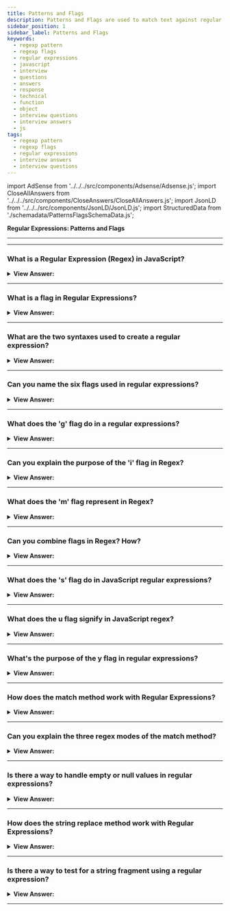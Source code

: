 ```yaml
---
title: Patterns and Flags
description: Patterns and Flags are used to match text against regular expressions. They are used to match text against regular expressions. Interview Questions
sidebar_position: 1
sidebar_label: Patterns and Flags
keywords:
  - regexp pattern
  - regexp flags
  - regular expressions
  - javascript
  - interview
  - questions
  - answers
  - response
  - technical
  - function
  - object
  - interview questions
  - interview answers
  - js
tags:
  - regexp pattern
  - regexp flags
  - regular expressions
  - interview answers
  - interview questions
---
```


import AdSense from '../../../src/components/Adsense/Adsense.js';
import CloseAllAnswers from '../../../src/components/CloseAnswers/CloseAllAnswers.js';
import JsonLD from '../../../src/components/JsonLD/JsonLD.js';
import StructuredData from './schemadata/PatternsFlagsSchemaData.js';

<JsonLD data={StructuredData} />

<head>
  <title>Patterns and Flags | Regular Expressions Interview Questions</title>
</head>

**Regular Expressions: Patterns and Flags**

---

<AdSense />

---

<CloseAllAnswers />

### What is a Regular Expression (Regex) in JavaScript?

<details>
  <summary><strong>View Answer:</strong></summary>
  <div>
  <div><strong>Interview Response:</strong> Regular expressions are patterns with optional flags that allow powerful text search and replacement. They are available in JavaScript via the RegExp object, and we can embed them into string functions and string methods combined with regular expressions.
    </div><br />
  <div><strong className="codeExample">Code Example:</strong><br /><br />

  <div></div>

Here's an example of how you might use a regular expression in JavaScript to match all instances of the word "hello" in a string, regardless of case:

```javascript
var myString = "Hello world! hello universe! Hello people!";

// This is our regular expression. 'g' stands for global, 'i' stands for case insensitive
var myRegex = /hello/gi;

// Use the match() function to return an array of all matches
var matches = myString.match(myRegex);

console.log(matches); // Output: ["Hello", "hello", "Hello"]
```

In this example, `myRegex` is a regular expression that will match the string "hello" in a case-insensitive way (due to the 'i' flag). The 'g' flag means that the regular expression should match all occurrences of "hello", not just the first one. The `match()` function is then used to find all matches in `myString` and return them as an array.

---

:::note
Note: Regular expressions can be very complex and powerful, capable of much more than just simple string matching. They can also include various special characters to match specific types of character sequences, etc.
:::

  </div>
  </div>
</details>

---

### What is a flag in Regular Expressions?

<details>
  <summary><strong>View Answer:</strong></summary>
  <div>
  <div><strong>Interview Response:</strong> Flags are modifiers that define how a search should be conducted. Examples: 'g' for global, 'i' for case-insensitive, 'm' for multiline.
    </div><br />
  <div><strong className="codeExample">Code Example:</strong><br /><br />

  <div></div>

Here is a code example that uses the 'g' and 'i' flags:

```javascript
let str = "Hello, hello, HELLO";

let regex = /hello/gi; // This will match 'hello' regardless of case, and find all matches in the string, not just the first

let matches = str.match(regex);

console.log(matches); // Output: ["Hello", "hello", "HELLO"]
```

In this code, 'g' and 'i' flags are used in the regular expression `/hello/gi`. The 'g' flag tells the script to find all matches, not just the first, and 'i' makes the search case-insensitive. Hence it matches "Hello", "hello", and "HELLO" in the string.

  </div>
  </div>
</details>

---

### What are the two syntaxes used to create a regular expression?

<details>
  <summary><strong>View Answer:</strong></summary>
  <div>
  <div><strong>Interview Response:</strong> Regular expressions can be created using literal syntax (/pattern/) or the RegExp constructor.
    </div><br />
  <div><strong>Technical Response:</strong> We can use two syntaxes when creating a regular expression object, including the long and short syntaxes. The extended syntax uses the RegExp object with optional flags, and the short syntax uses forward slashes with optional flags. Slashes /.../ tell JavaScript that we are creating a regular expression, and they play the same role as quotes for strings. In both cases, regexp becomes an instance of the built-in RegExp class.
    </div><br />
  <div><strong className="codeExample">Code Example:</strong><br /><br />

  <div></div>

```js
// Long Syntax
regexp = new RegExp('pattern', 'flags');

// Short Syntax
regexp = /pattern/; // no flags
regexp = /pattern/gim; // with flags g,i and m (to be covered soon)
```

  </div>
  </div>
</details>

---

### Can you name the six flags used in regular expressions?

<details>
  <summary><strong>View Answer:</strong></summary>
  <div>
  <div><strong>Interview Response:</strong> Six flags in regular expressions are: global (g), case-insensitive (i), multiline (m), dotall (s), unicode (u), and sticky (y).
  </div><br/>
  <div><strong>Interview Response:</strong> Regular expressions may have flags that affect the search. There are only 6 of them in JavaScript, including the i, g, m, s, u, and y regular expression flags:<br /><br />
  <strong>Flag Descriptions:</strong><br />
  <ul>
    <li>With the <strong>i</strong> flag the search is set to case insensitive.</li>
    <li>The <strong>g</strong> flag the search is set to global and looks for all matches, without it only the first search match is returned.</li>
    <li>The <strong>m</strong> flag represents a query in multiline mode.</li>
    <li>The <strong>s</strong> flag enables dot all mode allows a dot to match the newline character.</li>
    <li>The <strong>u</strong> enables full Unicode support, the flag enables correct processing of surrogate pairs.</li>
    <li>Sticky flag <strong>y</strong> sets the stick mode that allows search for the exact position of the text.</li>
  </ul>
</div>
  </div>
</details>

---

### What does the 'g' flag do in a regular expressions?

<details>
  <summary><strong>View Answer:</strong></summary>
  <div>
  <div><strong>Interview Response:</strong> The 'g' flag in JavaScript regular expressions stands for 'global'. When you use the 'g' flag, it changes the regular expression to find all matches in the provided string rather than stopping after the first match.
  </div><br />
  <div><strong className="codeExample">Code Example:</strong><br /><br />

  <div></div>

Here's a code example that demonstrates this:

```javascript
var str = "The cat sat on the mat.";

// Regular expression without 'g' flag. It will stop after the first match
var regex1 = /the/;
var result1 = str.match(regex1);
console.log(result1);  // Output: ["The", index: 0, input: "The cat sat on the mat.", groups: undefined]

// Regular expression with 'g' flag. It will find all matches
var regex2 = /the/gi;  // 'i' flag is for case insensitivity
var result2 = str.match(regex2);
console.log(result2);  // Output: ["The", "the"]
```

In the first example, the regular expression `/the/` finds the first instance of "the" and then stops. In the second example, the regular expression `/the/gi` finds all instances of "the" in any case (due to the 'i' flag), and returns an array of all matches.

  </div>
  </div>
</details>

---

### Can you explain the purpose of the 'i' flag in Regex?

<details>
  <summary><strong>View Answer:</strong></summary>
  <div>
  <div><strong>Interview Response:</strong> The 'i' flag in a JavaScript regular expression stands for 'insensitive'. This means that it makes the search case-insensitive. Without the 'i' flag, the regular expression will match the case exactly as it is written.
  </div><br />
  <div><strong className="codeExample">Code Example:</strong><br /><br />

  <div></div>

Here's an example:

```javascript
var str = "Hello World! hello world!";

// Regular expression without 'i' flag. It will match exactly 'hello'
var regex1 = /hello/g;
var result1 = str.match(regex1);
console.log(result1);  // Output: ["hello"]

// Regular expression with 'i' flag. It will match 'hello' and 'Hello'
var regex2 = /hello/gi; // 'g' flag is for global search, 'i' flag is for case insensitivity
var result2 = str.match(regex2);
console.log(result2);  // Output: ["Hello", "hello"]
```

In the first example, the regular expression `/hello/g` finds only "hello" (all lowercase). In the second example, the regular expression `/hello/gi` finds all instances of "hello", regardless of case, and returns an array of all matches. That's the effect of the 'i' flag: it makes the regular expression case-insensitive.

  </div>
  </div>
</details>

---

### What does the 'm' flag represent in Regex?

<details>
  <summary><strong>View Answer:</strong></summary>
  <div>
  <div><strong>Interview Response:</strong> The 'm' flag stands for multiline, enabling start and end anchors (^, $) to match at the start/end of each line.
  </div><br />
  <div><strong>Detailed Response:</strong> In JavaScript Regular Expressions, the 'm' flag stands for 'multiline'. When used, it changes the behavior of `^` and `$` symbols. Normally, `^` matches the beginning of the string, and `$` matches the end of the string. However, if the 'm' flag is set, `^` matches the start of each line within the string and `$` matches the end of any line within the string.

  </div><br />
  <div><strong className="codeExample">Code Example:</strong><br /><br />

  <div></div>

Here's a code example:

```javascript
var str = "Hello\nWorld";

// Regular expression without 'm' flag. ^ and $ match start and end of the string
var regex1 = /^Hello$/g;
var result1 = regex1.test(str);
console.log(result1);  // Output: false

// Regular expression with 'm' flag. ^ and $ match start and end of each line
var regex2 = /^Hello$/gm;  // 'g' flag is for global search, 'm' flag is for multiline matching
var result2 = regex2.test(str);
console.log(result2);  // Output: true
```

In the first example, `/^Hello$/g` tries to match the string that starts and ends with "Hello", but it doesn't find any match because the string "Hello\nWorld" starts with "Hello" and ends with "World".

In the second example, `/^Hello$/gm` matches the string that starts and ends with "Hello" on any line. It finds a match because "Hello" is the entire content of the first line in the multiline string "Hello\nWorld". The 'm' flag makes `^` and `$` match the start and end of each line, rather than the start and end of the whole string.

  </div>
  </div>
</details>

---

### Can you combine flags in Regex? How?

<details>
  <summary><strong>View Answer:</strong></summary>
  <div>
  <div><strong>Interview Response:</strong> Yes, you can combine flags in JavaScript regular expressions. To do this, you simply add each flag to the end of your regular expression without any spaces or commas between them.
  </div><br />
  <div><strong className="codeExample">Code Example:</strong><br /><br />

  <div></div>

Here's an example where 'g', 'i', and 'm' flags are combined:

```javascript
var str = `Hello world
hello WORLD
HELLO WORLD`;

// Regular expression with 'g', 'i', and 'm' flags
var regex = /hello/gim;  // 'g' flag is for global search, 'i' flag is for case insensitivity, 'm' flag is for multiline matching

var result = str.match(regex);

console.log(result);  // Output: ["Hello", "hello", "HELLO"]
```

In this example, `/hello/gim` is a regular expression with the 'g', 'i', and 'm' flags. The 'g' flag means that the search should find all matches, not just the first. The 'i' flag means the search should be case-insensitive. The 'm' flag means `^` and `$` match start and end of each line, rather than start and end of the whole string.

As a result, the `match()` function finds all instances of "hello", regardless of case and across multiple lines, and returns them as an array.

  </div>
  </div>
</details>

---

### What does the 's' flag do in JavaScript regular expressions?

<details>
  <summary><strong>View Answer:</strong></summary>
  <div>
  <div><strong>Interview Response:</strong> The 's' flag, also known as the dotAll flag, in JavaScript regular expressions makes the dot (`.`) special character match any character, including newline characters. Normally, the dot does not match line terminator characters such as newline (\n) or carriage return (\r).
  </div><br />
  <div><strong className="codeExample">Code Example:</strong><br /><br />

  <div></div>

Here's a code example demonstrating the 's' flag:

```javascript
var str = "Hello\nWorld";

// Regular expression without 's' flag. The dot does not match newline
var regex1 = /Hello.World/;
var result1 = regex1.test(str);
console.log(result1);  // Output: false

// Regular expression with 's' flag. The dot matches newline
var regex2 = /Hello.World/s;  // 's' flag is for dotAll (allowing . to match newlines)
var result2 = regex2.test(str);
console.log(result2);  // Output: true
```

In the first example, `/Hello.World/` tries to match "Hello", followed by any character, followed by "World". But it fails because the dot does not match the newline character between "Hello" and "World".

In the second example, `/Hello.World/s` successfully matches "Hello\nWorld". The 's' flag makes the dot match the newline character between "Hello" and "World".

  </div>
  </div>
</details>

---

### What does the u flag signify in JavaScript regex?

<details>
  <summary><strong>View Answer:</strong></summary>
  <div>
  <div><strong>Interview Response:</strong> The u flag enables full Unicode matching, which treats patterns as code points, not code units.
  </div><br/>
  <div><strong>Detailed Response:</strong> The 'u' flag in a JavaScript regular expression stands for 'unicode'. When the 'u' flag is used, the regular expression treats the pattern as a sequence of unicode code points. This is necessary for correctly handling characters from astral planes and properly interpreting certain escape sequences.
  </div><br />
  <div><strong className="codeExample">Code Example:</strong><br /><br />

  <div></div>

Here's an example:

```javascript
// Without 'u' flag
var regex1 = /^.$/;
console.log(regex1.test('💻'));  // Output: false

// With 'u' flag
var regex2 = /^.$/u;
console.log(regex2.test('💻'));  // Output: true
```

The character '💻' is a unicode symbol that takes up two JavaScript characters (it's a "surrogate pair"), so a regular expression without the 'u' flag will not treat it as a single character. As a result, `/^.$/` (a regex that matches any string with exactly one character) returns false when tested against '💻'.

However, with the 'u' flag, the regular expression `/^.$/u` correctly recognizes '💻' as a single unicode character, so it matches the pattern and `test()` returns true.

  </div>
  </div>
</details>

---

### What's the purpose of the y flag in regular expressions?

<details>
  <summary><strong>View Answer:</strong></summary>
  <div>
  <div><strong>Interview Response:</strong> The y flag, or sticky flag, matches from the exact position indicated by the lastIndex property.
  </div><br />
  <div><strong>Detailed Response:</strong> The 'y' flag in a JavaScript regular expression stands for 'sticky'. When the 'y' flag is used, it causes the regular expression to search for a match from the exact position indicated by the `lastIndex` property of the regex. If the regex does not find a match at that exact position, it will not search for a match further along in the string.
  </div><br />
  <div><strong className="codeExample">Code Example:</strong><br /><br />

  <div></div>

Here's a code example:

```javascript
var str = "Hello Hello Hello";

// Regular expression without 'y' flag. It finds the first 'Hello' it can, regardless of lastIndex
var regex1 = /Hello/g; 
regex1.lastIndex = 6;
console.log(regex1.exec(str));  // Output: ["Hello", index: 6, input: "Hello Hello Hello", groups: undefined]

// Regular expression with 'y' flag. It tries to find 'Hello' exactly at position 6
var regex2 = /Hello/y;
regex2.lastIndex = 0;
console.log(regex2.exec(str));  // Output: ["Hello", index: 0, input: "Hello Hello Hello", groups: undefined]

regex2.lastIndex = 6;
console.log(regex2.exec(str));  // Output: ["Hello", index: 6, input: "Hello Hello Hello", groups: undefined]

regex2.lastIndex = 7;
console.log(regex2.exec(str));  // Output: null, because there is no 'Hello' starting at index 7
```

In this example, the 'y' flag causes the regular expression `/Hello/y` to only find a match if it starts at the exact position indicated by `regex2.lastIndex`. This allows you to control precisely where in the string the regular expression should look for matches.

  </div>
  </div>
</details>

---

### How does the match method work with Regular Expressions?

<details>
  <summary><strong>View Answer:</strong></summary>
  <div>
  <div><strong>Interview Response:</strong> The match method applies a regex to a string, returning an array of matches or null if no matches.
    </div><br />
  <div><strong className="codeExample">Code Example:</strong><br /><br />

  <div></div>

```js
let myString = 'We will, we will rock you';

console.log(myString.match(/we/gi)); // We,we (an array of 2 substrings that match)
```

  </div>
  </div>
</details>

---

### Can you explain the three regex modes of the match method?

<details>
  <summary><strong>View Answer:</strong></summary>
  <div>
  <div><strong>Interview Response:</strong> The match method has three modes: single match returning the first match, global match returning all matches, and sticky match executing from a specified position.
    </div><br />
  <div><strong>Technical Response:</strong> The match method has three working regex modes. First, if a regular expression has flag g, it returns an array of all matches. Second, if there is no such flag, it returns only the first match in the form of an array, with the whole match at index 0 and some additional details in properties. The array may have other indexes besides 0 if a part of the regular expression gets enclosed in parentheses. And finally, if there are no matches, null is returned (it does not matter if there’s flag g or not). This behavior is an essential nuance. If there are no matches, we do not receive an empty array but instead receive null. Forgetting about that may lead to errors, e.g.
    </div><br />
  <div><strong className="codeExample">Code Example:</strong><br /><br />

  <div></div>

Here are JavaScript code examples of the three modes:

1. Single match:

```javascript
let str = "Hello world!";
let result = str.match(/world/); // Returns ["world"]

```

2. Global match:

```javascript
let str = "Hello world, world!";
let result = str.match(/world/g); // Returns ["world", "world"]

```

3. Sticky match:

```javascript
let str = "Hello world!";
let regex = /world/y;
regex.lastIndex = 6;
let result = str.match(regex); // Returns ["world"]

```

In the sticky match, the `lastIndex` property sets the index at which to start the next match.

  </div>
  </div>
</details>

---

### Is there a way to handle empty or null values in regular expressions?

<details>
  <summary><strong>View Answer:</strong></summary>
  <div>
  <div><strong>Interview Response:</strong> Yes, when the result contains an empty or null value. We should subscribe to the match method by adding an empty array. If the length is empty or null, we should do a condition check and return a value.
    </div><br />
  <div><strong className="codeExample">Code Example:</strong><br /><br />

  <div></div>

```js
// Wrong Approach
let matches = 'JavaScript'.match(/HTML/); // = null

if (!matches.length) {
  // Error: Cannot read property 'length' of null
  console.log('Error in the line above');
}

// Correct Approach
let matches = 'JavaScript'.match(/HTML/) || [];

if (!matches.length) {
  console.log('No matches'); // now it works
}
```

  </div>
  </div>
</details>

---

### How does the string replace method work with Regular Expressions?

<details>
  <summary><strong>View Answer:</strong></summary>
  <div>
  <div><strong>Interview Response:</strong> The method str.replace(regexp, replacement) replaces regular expression matches in string str with replacement (all matches if flag g is present; otherwise, only the first one). The replacement string is the second parameter. We can utilize specific character combinations in it to insert match pieces.
    </div><br />
  <div><strong className="codeExample">Code Example:</strong><br /><br />

  <div></div>

```js
// no flag g
console.log('We will, we will'.replace(/we/i, 'I')); // I will, we will

// with flag g
console.log('We will, we will'.replace(/we/gi, 'I')); // I will, I will
```

  </div><br />
  <div><strong className="codeExample">Code Example:</strong> An example with $& symbol<br /><br />

  <div></div>

```js
console.log('I love HTML'.replace(/HTML/, '$& and JavaScript'));
// returns - I love HTML and JavaScript
```

  </div>
  </div>
</details>

---

### Is there a way to test for a string fragment using a regular expression?

<details>
  <summary><strong>View Answer:</strong></summary>
  <div>
  <div><strong>Interview Response:</strong> Yes, you can use the "test()" function or "match()" method with a regular expression to find a string fragment.
    </div><br />
  <div><strong className="codeExample">Code Example:</strong><br /><br />

  <div></div>

```js
let str = 'I love JavaScript';
let regexp = /LOVE/i;

console.log(regexp.test(str)); // true
```

  </div>
  </div>
</details>

---

